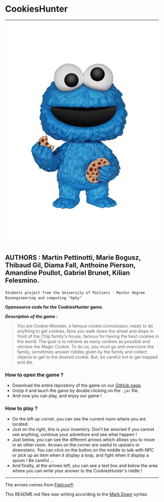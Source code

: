 # CookiesHunter
------------------------
![Cookie monster, the mascot](images/CookiesHunter_log.jpeg)


AUTHORS : Martin Pettinotti, Marie Bogusz, Thibaud Gil, Diama Fall, Anthoine Pierson, Amandine Poullot, Gabriel Brunet, Kilian Felesmino.
------------------------
`Students project from the University of Poitiers - Master degree Bioengineering and computing "Gphy"`

**Opensource code for the CookiesHunter game.**

***Description of the game :***
> You are Cookie-Monster, a famous cookie connoisseur, ready to do anything to get cookies. 
Now you walk down the street and stops in front of the Chip family's house, famous for having the best cookies in the world.
The goal is to retrieve as many cookies as possible and retrieve the Magic Cookie.
To do so, you must go and overcome the family, sometimes answer riddles given by the family and collect objects to get to   the desired cookie.
But, be careful not to get trapped and die.

### How to open the game ?
  
  - Download the entire repository of the game on our [GitHub page](https://github.com/GabBru/CookiesHunter).
  - Unzip it and lauch the game by double clicking on the `.jar` file.
  - And now you can play, and enjoy our game !
  
### How to play ?

  - On the left up corner, you can see the current room where you are located.
  - Just on the right, this is your inventory. Don't be wooried if you cannot see anything, continue your adventure and see what happen !
  - Just below, you can see the different arrows which allows you to move in an other room. Arrows on the corner are useful to upstairs or downstairs. You can click on the button on the middle to talk with NPC or pick up an item when it display a loop, and fight when it display a spoon ! Be careful ...
  - And finally, at the arrows left, you can see a text box and below the area where you can write your answer to the CookiesHunter's riddle !  



___
The arrows comes from [Flaticon®](https://www.flaticon.com).

This README.md files was writing according to the [Mark Down](https://www.markdownguide.org/basic-syntax/) syntax.
